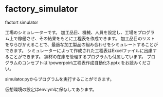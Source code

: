# factory_simulator
factort simulator


工場のシミュレーターです。
加工品目、機械、人員を設定し、工場をプログラム上で稼働させ、その結果をもとに工程表を作成できます。
加工品目のリストをならびかえることで、最適な加工製品の組み合わせをシミュレートすることができます。
シミュレーターによって作成された工程表はExcelファイルに出慮することができます。
鋼材の在庫を管理するプログラムも付属しています。
プログラムのコンセプトは
\powerpoin\工程表作成自動化3.pptx
をお読みください。

simulator.pyからプログラムを実行することができます。

仮想環境の設定はenv.ymlに保存してあります。
